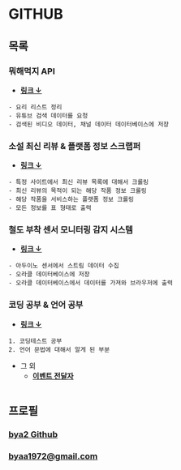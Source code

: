 # **GITHUB**

## 목록

### 뭐해먹지 API
- [**링크 ↓**](https://github.com/KNUT-Mohaemookji/main/tree/main/src)
```
- 요리 리스트 정리
- 유튜브 검색 데이터를 요청
- 검색된 비디오 데이터, 채널 데이터 데이터베이스에 저장
```

### 소설 최신 리뷰 & 플랫폼 정보 스크랩퍼
- [**링크 ↓**](https://github.com/bya2/simple-crawling)
```
- 특정 사이트에서 최신 리뷰 목록에 대해서 크롤링
- 최신 리뷰의 목적이 되는 해당 작품 정보 크롤링
- 해당 작품을 서비스하는 플랫폼 정보 크롤링
- 모든 정보를 표 형태로 출력
```

### 철도 부착 센서 모니터링 감지 시스템
- [**링크 ↓**](https://github.com/bya2/lab-simulator)
```
- 아두이노 센서에서 스트림 데이터 수집
- 오라클 데이터베이스에 저장
- 오라클 데이터베이스에서 데이터를 가져와 브라우저에 출력
```

### 코딩 공부 & 언어 공부
- [**링크 ↓**](https://github.com/bya2/Coding)
```
1. 코딩테스트 공부
2. 언어 문법에 대해서 알게 된 부분
```
- 그 외
  - [**이벤트 전달자**](https://github.com/bya2/EventEmitter)
```
```


## 프로필
### [**bya2 Github**](https://github.com/bya2/)  
### **byaa1972@gmail.com**